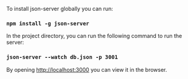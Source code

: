 To install json-server globally you can run:

### `npm install -g json-server`

In the project directory, you can run the following command to run the server:

### `json-server --watch db.json -p 3001`

By opening [http://localhost:3000](http://localhost:3000) you can view it in the browser.